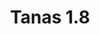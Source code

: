 ---
title: Tanas 1.8
date: 
draft: false

# descripcion
description : Argolla de plata simple cierre italiano

materials: Plata 925

color: Plateado

dimensions: 1,8cm diam

code: 01-11-0484

type: "Aros"

categories: []

price: $950,00

# Images
# first image will be shown in the product page
images:
  # - image: "images/path_to_image"
  # La ubicacion de las imagenes es imagenes/Aros/Aros.Argollas/01-11-0484-tanas-1.8
  - image: "./images/aros/argollas/01-11-0484_a.JPG"
---